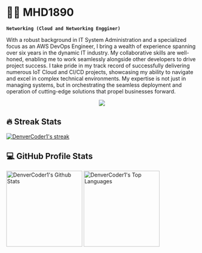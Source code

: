 # 🏄‍♂️ MHD1890

**`Networking (Cloud and Networking Engginer)`**

With a robust background in IT System Administration and a specialized focus as an AWS DevOps Engineer, I bring a wealth of experience spanning over six years in the dynamic IT industry. My collaborative skills are well-honed, enabling me to work seamlessly alongside other developers to drive project success. I take pride in my track record of successfully delivering numerous IoT Cloud and CI/CD projects, showcasing my ability to navigate and excel in complex technical environments. My expertise is not just in managing systems, but in orchestrating the seamless deployment and operation of cutting-edge solutions that propel businesses forward.
 <p align="center">
  <a href="https://skillicons.dev">
    <img src="https://skillicons.dev/icons?i=aws,gcp,git,docker,arduino,ae,grafana,js,linux,mysql,nodejs,html,css,php,mongodb.net,go,py" />
  </a>
</p>


<h2>🔥 Streak Stats</h2>
<p>
    <a href="https://github.com/MHD1890/github-readme-streak-stats">
      <!-- Use https://streak-stats.demolab.com or self-host with your own Vercel app - visit https://git.io/streak-stats for instructions -->
      <img title="🔥 Get streak stats for your profile at git.io/streak-stats" alt="DenverCoder1's streak" src="https://github-readme-streak-stats-9m8ugfa77-denvercoder1.vercel.app/?user=MHD1890&theme=blue_navy&hide_border=true"/>
    </a>
  </p>

<h2>💻 GitHub Profile Stats</h2>
  <a href="https://github.com/anuraghazra/github-readme-stats"><img alt="DenverCoder1's Github Stats" src="https://denvercoder1-github-readme-stats.vercel.app/api/?username=MHD1890&show_icons=true&include_all_commits=true&count_private=true&theme=blue_navy&hide_border=true" height="200px"/></a>
  <a href="https://github.com/anuraghazra/github-readme-stats"><img alt="DenverCoder1's Top Languages" src="https://denvercoder1-github-readme-stats.vercel.app/api/top-langs/?username=MHD1890&langs_count=8&layout=compact&theme=blue_navy&hide_border=true" height="200px"/></a>
  <br/> 
